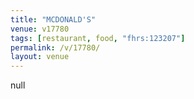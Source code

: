 ```yaml
---
title: "MCDONALD'S"
venue: v17780
tags: [restaurant, food, "fhrs:123207"]
permalink: /v/17780/
layout: venue
---
```

null